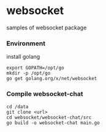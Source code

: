 websocket
=========

samples of websocket package

### Environment
install golang
```
export GOPATH=/opt/go
mkdir -p /opt/go
go get golang.org/x/net/websocket
```

### Compile websocket-chat
```
cd /data
git clone <url>
cd websocket/websocket-chat/src
go build -o websocket-chat main.go
```